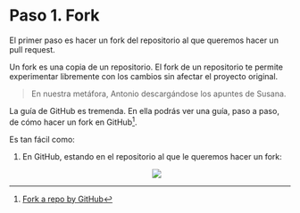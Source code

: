 # Paso 1. Fork 

El primer paso es hacer un fork del repositorio al que queremos hacer un pull request.

Un fork es una copia de un repositorio. El fork de un repositorio te permite experimentar libremente con los cambios sin afectar el proyecto original.

> En nuestra metáfora, Antonio descargándose los apuntes de Susana. 

La guía de GitHub es tremenda. En ella podrás ver una guía, paso a paso, de cómo hacer un fork en GitHub[^1]. 

Es tan fácil como: 

1. En GitHub, estando en el repositorio al que le queremos hacer un fork: 

   <div align="center">
   	<img src="https://ik.imagekit.io/gdgjaen/charlas/open-source-2021/tr:w-0.8/fork_button_9SM_Imbyk.jpeg" />
   </div>

[^1]: [Fork a repo by GitHub](https://docs.github.com/en/get-started/quickstart/fork-a-repo)

